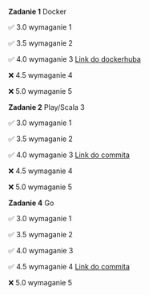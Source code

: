 **Zadanie 1** Docker

:white_check_mark: 3.0 wymaganie 1

:white_check_mark: 3.5 wymaganie 2

:white_check_mark: 4.0 wymaganie 3 [Link do dockerhuba](https://hub.docker.com/repository/docker/bkaj/zad1-ebiznes/general)

:x: 4.5 wymaganie 4

:x: 5.0 wymaganie 5


**Zadanie 2** Play/Scala 3

:white_check_mark: 3.0 wymaganie 1

:white_check_mark: 3.5 wymaganie 2

:white_check_mark: 4.0 wymaganie 3 [Link do commita](https://github.com/bkajj/ebiznes/commit/725cbb4c11c79559d2c46997aa97befb7235d493)

:x: 4.5 wymaganie 4

:x: 5.0 wymaganie 5


**Zadanie 4** Go

:white_check_mark: 3.0 wymaganie 1

:white_check_mark: 3.5 wymaganie 2

:white_check_mark: 4.0 wymaganie 3

:white_check_mark: 4.5 wymaganie 4 [Link do commita](https://github.com/bkajj/ebiznes/commit/6793378a4fbcf50a55b6a66c17591b40bcbd766a)

:x: 5.0 wymaganie 5

